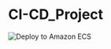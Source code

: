 # CI-CD_Project
![Deploy to Amazon ECS](https://github.com/thakorn09/CI-CD_Project/workflows/Deploy%20to%20Amazon%20ECS/badge.svg)
